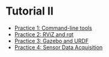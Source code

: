 # Tutorial II



- [Practice 1: Command-line tools](docs/1_command_line_tools.md)
- [Practice 2: RViZ and rqt ](docs/2_rviz.md)
- [Practice 3: Gazebo and URDF](docs/3_urdf.md)
- [Practice 4: Sensor Data Acquisition](docs/4_sensor_data.md)

